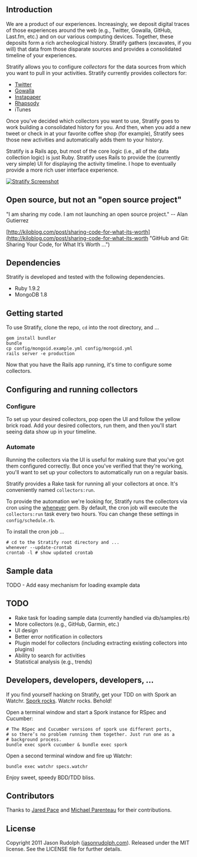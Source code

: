 ## Introduction

We are a product of our experiences. Increasingly, we deposit digital traces
of those experiences around the web (e.g., Twitter, Gowalla, GitHub, Last.fm,
etc.) and on our various computing devices. Together, these deposits form a
rich archeological history. Stratify gathers (excavates, if you will) that
data from those disparate sources and provides a consolidated timeline of
your experiences.

Stratify allows you to configure *collectors* for the data sources from which
you want to pull in your activities.  Stratify currently provides collectors
for:

* [Twitter](http://twitter.com)
* [Gowalla](http://gowalla.com)
* [Instapaper](http://instapaper.com)
* [Rhapsody](http://rhapsody.com)
* iTunes

Once you've decided which collectors you want to use, Stratify goes to work
building a consolidated history for you. And then, when you add a new tweet
or check in at your favorite coffee shop (for example), Stratify sees those
new activities and automatically adds them to your history.

Stratify is a Rails app, but most of the core logic (i.e., all of the data
collection logic) is just Ruby. Stratify uses Rails to provide the (currently
very simple) UI for displaying the activity timeline. I hope to eventually
provide a more rich user interface experience.

[![Stratify Screenshot](https://img.skitch.com/20110509-tjkykqb8w25gf1bngm4mee17k5.medium.jpg)](https://skitch.com/jasonrudolph/r6efc/stratify "Stratify Screenshot")


## Open source, but not an "open source project"

"I am sharing my code. I am not launching an open source project." -- Alan Gutierrez

[http://kiloblog.com/post/sharing-code-for-what-its-worth](http://kiloblog.com/post/sharing-code-for-what-its-worth "GitHub and Git: Sharing Your Code, for What It&#8217;s Worth ...")


## Dependencies

Stratify is developed and tested with the following dependencies.

* Ruby 1.9.2
* MongoDB 1.8


## Getting started

To use Stratify, clone the repo, `cd` into the root directory, and ...

    gem install bundler
    bundle
    cp config/mongoid.example.yml config/mongoid.yml
    rails server -e production

Now that you have the Rails app running, it's time to configure some collectors.


## Configuring and running collectors

### Configure

To set up your desired collectors, pop open the UI and follow the yellow brick road.  Add your desired collectors, run them, and then you'll start seeing data show up in your timeline.

### Automate

Running the collectors via the UI is useful for making sure that you've got them configured correctly.  But once you've verified that they're working, you'll want to set up your collectors to automatically run on a regular basis.

Stratify provides a Rake task for running all your collectors at once.  It's conveniently named `collectors:run`.  

To provide the automation we're looking for, Stratify runs the collectors via cron using the [whenever](http://github.com/javan/whenever) gem.  By default, the cron job will execute the `collectors:run` task every two hours.  You can change these settings in `config/schedule.rb`.

To install the cron job ...

    # cd to the Stratify root directory and ...
    whenever --update-crontab
    crontab -l # show updated crontab


## Sample data

TODO - Add easy mechanism for loading example data


## TODO

* Rake task for loading sample data (currently handled via db/samples.rb)
* More collectors (e.g., GitHub, Garmin, etc.)
* UI design
* Better error notification in collectors
* Plugin model for collectors (including extracting existing collectors into plugins)
* Ability to search for activities
* Statistical analysis (e.g., trends)


## Developers, developers, developers, ...

If you find yourself hacking on Stratify, get your TDD on with Spork an Watchr.  [Spork rocks](http://chrismdp.github.com/2010/11/getting-spork-working-now-on-rails-3-rspec-2-and-cucumber/).  Watchr rocks.  Behold!

Open a terminal window and start a Spork instance for RSpec and Cucumber:

    # The RSpec and Cucumber versions of spork use different ports, 
    # so there’s no problem running them together. Just run one as a
    # background process.
    bundle exec spork cucumber & bundle exec spork

Open a second terminal window and fire up Watchr:

    bundle exec watchr specs.watchr
    
Enjoy sweet, speedy BDD/TDD bliss.

## Contributors

Thanks to [Jared Pace](http://github.com/jdpace) and [Michael Parenteau](http://github.com/michaelparenteau) for their contributions.

## License

Copyright 2011 Jason Rudolph ([jasonrudolph.com](http://jasonrudolph.com)). Released under the MIT license. See the LICENSE file for further details.
